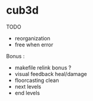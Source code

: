 # cub3d

TODO

- reorganization
- free when error

Bonus :
- makefile relink bonus ?
- visual feedback heal/damage
- floorcasting clean
- next levels
- end levels
